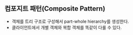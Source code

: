 ## 컴포지트 패턴(Composite Pattern)
* 객체를 트리 구조로 구성해서 part-whole hierarchy를 생성한다.
* 클라이언트에서 개별 객체와 복합 객체를 똑같이 다룰 수 있다.